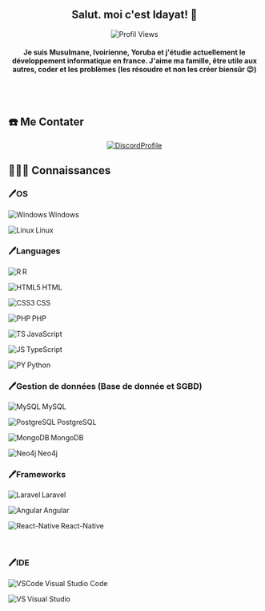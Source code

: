<div align="center">
  <h2>Salut. moi c'est Idayat! 👋</h2>

  ![Profil Views](https://komarev.com/ghpvc/?username=idayat-noufou&style=flat-square&color=blueviolet)
  <br />

  <h4>Je suis Musulmane, Ivoirienne, Yoruba et j'étudie actuellement le développement informatique en france. J'aime ma famille, être utile aux autres, coder et les problèmes (les résoudre et non les créer biensûr 😉)</h4>

</div>

<br><br>
## ☎️ Me Contater
<div align="center">
  <a href="https://discord.com/users/772745262019117056" targer="_blank" />
    <img alt="DiscordProfile" src="https://lanyard.cnrad.dev/api/772745262019117056?theme=dark&bg=291f33" />
  </a>
</div>

## 👨🏼‍💻 Connaissances
### 🖊OS
Windows
<img align="left" alt="Windows" src="https://img.shields.io/badge/-0078D6?style=for-the-badge&logo=windows&logoColor=white" />

Linux
<img align="left" alt="Linux" src="https://img.shields.io/badge/-FCC624?style=for-the-badge&logo=linux&logoColor=black" />


### 🖊Languages
R
<img align="left" alt="R" src="https://img.shields.io/badge/-blue?style=for-the-badge&logo=R" />

HTML
<img align="left" alt="HTML5" src="https://img.shields.io/badge/-E34F26?style=for-the-badge&logo=html5&logoColor=white" />

CSS
<img align="left" alt="CSS3" src="https://img.shields.io/badge/-1572B6?style=for-the-badge&logo=css3&logoColor=white" />

PHP
<img align="left" alt="PHP" src="https://img.shields.io/badge/-777BB4?style=for-the-badge&logo=php&logoColor=white" />

JavaScript
<img align="left" alt="TS" src="https://img.shields.io/badge/-323330?style=for-the-badge&logo=javascript&logoColor=F7DF1E" />

TypeScript
<img align="left" alt="JS" src="https://img.shields.io/badge/-323330?style=for-the-badge&logo=typescript&logoColor=007acc" />

Python
<img align="left" alt="PY" src="https://img.shields.io/badge/-3776AB?style=for-the-badge&logo=python&logoColor=white" />


### 🖊Gestion de données (Base de donnée et SGBD)
MySQL
<img align="left" alt="MySQL" src="https://img.shields.io/badge/-00000F?style=for-the-badge&logo=mysql&logoColor=white" />

PostgreSQL
<img align="left" alt="PostgreSQL" src="https://img.shields.io/badge/-008bb9?style=for-the-badge&logo=postgresql&logoColor=white" />

MongoDB
<img align="left" alt="MongoDB" src="https://img.shields.io/badge/-589636?style=for-the-badge&logo=mongodb&logoColor=white" />

Neo4j
<img align="left" alt="Neo4j" src="https://img.shields.io/badge/-018BFF?style=for-the-badge&logo=neo4j&logoColor=white" />


### 🖊Frameworks

Laravel
<img align="left" alt="Laravel" src="https://img.shields.io/badge/-fb503b?style=for-the-badge&logo=laravel&logoColor=white" />

Angular
<img align="left" alt="Angular" src="https://img.shields.io/badge/-dd1b16?style=for-the-badge&logo=Angular&logoColor=white" />

React-Native
<img align="left" alt="React-Native" src="https://img.shields.io/badge/-000000?style=for-the-badge&logo=react&logoColor=61dbfb" />

<br />

### 🖊IDE

Visual Studio Code
<img align="left" alt="VSCode" src="https://img.shields.io/badge/-0078D4?style=for-the-badge&logo=visual%20studio%20code&logoColor=white" />

Visual Studio
<img align="left" alt="VS" src="https://img.shields.io/badge/-5d2b90?style=for-the-badge&logo=visual%20studio&logoColor=white" />

<br />

<!-- <img alt="Coucou" src="./asset/coucou.gif" /> -->


<!--
**idayat-noufou/idayat-noufou** is a ✨ _special_ ✨ repository because its `README.md` (this file) appears on your GitHub profile.

Here are some ideas to get you started:

- 🔭 I’m currently working on ...
- 🌱 I’m currently learning ...
- 👯 I’m looking to collaborate on ...
- 🤔 I’m looking for help with ...
- 💬 Ask me about ...
- 📫 How to reach me: ...
- 😄 Pronouns: ...
- ⚡ Fun fact: ...
-->
